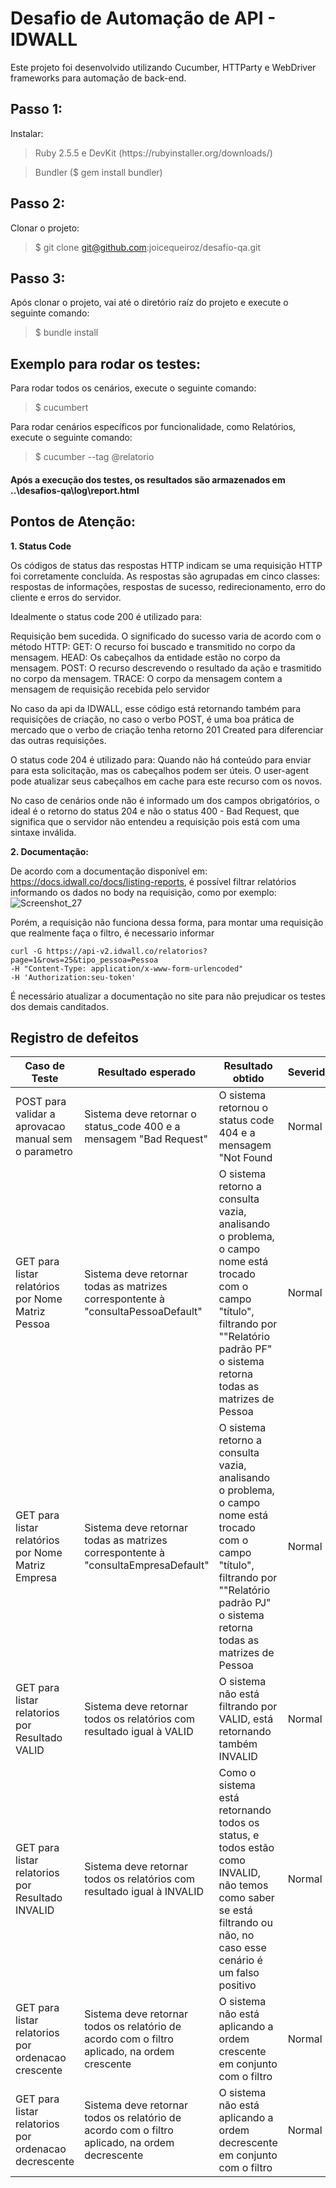 # Desafio de Automação de API - IDWALL
Este projeto foi desenvolvido utilizando Cucumber, HTTParty e WebDriver frameworks para automação de back-end.

## Passo 1:
Instalar:
<blockquote>Ruby 2.5.5 e DevKit (https://rubyinstaller.org/downloads/)</blockquote>
<blockquote>Bundler ($ gem install bundler)</blockquote>

## Passo 2:
Clonar o projeto:
    <blockquote>$ git clone git@github.com:joicequeiroz/desafio-qa.git</blockquote>

## Passo 3:
Após clonar o projeto, vai até o diretório raíz do projeto e execute o seguinte comando:
    <blockquote>$ bundle install</blockquote>

## Exemplo para rodar os testes:
Para rodar todos os cenários, execute o seguinte comando:
    <blockquote>$ cucumbert</blockquote>

Para rodar cenários específicos por funcionalidade, como Relatórios, execute o seguinte comando:
    <blockquote>$ cucumber --tag @relatorio</blockquote>

#### Após a execução dos testes, os resultados são armazenados em ..\desafios-qa\log\report.html

## Pontos de Atenção:
**1. Status Code**

Os códigos de status das respostas HTTP indicam se uma requisição HTTP foi corretamente concluída. As respostas são agrupadas em cinco classes: respostas de informações, respostas de sucesso, redirecionamento, erro do cliente e erros do servidor.

Idealmente o status code 200 é utilizado para:

Requisição bem sucedida. O significado do sucesso varia de acordo com o método HTTP:
GET: O recurso foi buscado e transmitido no corpo da mensagem.
HEAD: Os cabeçalhos da entidade estão no corpo da mensagem.
POST: O recurso descrevendo o resultado da ação e trasmitido no corpo da mensagem.
TRACE: O corpo da mensagem contem a mensagem de requisição recebida pelo servidor

No caso da api da IDWALL, esse código está retornando também para requisições de criação, no caso o verbo POST, é uma boa prática de mercado que o verbo de criação tenha retorno 201 Created para diferenciar das outras requisições.

O status code 204 é utilizado para:
Quando não há conteúdo para enviar para esta solicitação, mas os cabeçalhos podem ser úteis. O user-agent pode atualizar seus cabeçalhos em cache para este recurso com os novos.

No caso de cenários onde não é informado um dos campos obrigatórios, o ideal é o retorno do status 204 e não o status 400 - Bad Request, que significa que o servidor não entendeu a requisição pois está com uma sintaxe inválida.

**2. Documentação:**

De acordo com a documentação disponível em: https://docs.idwall.co/docs/listing-reports, é possível filtrar relatórios informando os dados no body na requisição, como por exemplo:
![Screenshot_27](https://user-images.githubusercontent.com/29778062/65064817-919edb00-d957-11e9-996c-11e7e0e288a1.png)

Porém, a requisição não funciona dessa forma, para montar uma requisição que realmente faça o filtro, é necessario informar 
``` 
curl -G https://api-v2.idwall.co/relatorios?page=1&rows=25&tipo_pessoa=Pessoa
-H "Content-Type: application/x-www-form-urlencoded"
-H 'Authorization:seu-token'
```

É necessário atualizar a documentação no site para não prejudicar os testes dos demais canditados.

## Registro de defeitos
Caso de Teste | Resultado esperado | Resultado obtido | Severidade
------------- | ------------------ |----------------- |------------
POST para validar a aprovacao manual sem o parametro| Sistema deve retornar o status_code 400 e a mensagem "Bad Request"| O sistema retornou o status code 404 e a mensagem "Not Found| Normal
GET para listar relatórios por Nome Matriz Pessoa| Sistema deve retornar todas as matrizes correspontente à "consultaPessoaDefault"| O sistema retorno a consulta vazia, analisando o problema, o campo nome está trocado com o campo "título", filtrando por ""Relatório padrão PF" o sistema retorna todas as matrizes de Pessoa| Normal
GET para listar relatórios por Nome Matriz Empresa| Sistema deve retornar todas as matrizes correspontente à "consultaEmpresaDefault"| O sistema retorno a consulta vazia, analisando o problema, o campo nome está trocado com o campo "título", filtrando por ""Relatório padrão PJ" o sistema retorna todas as matrizes de Pessoa| Normal
GET para listar relatorios por Resultado VALID| Sistema deve retornar todos os relatórios com resultado igual à VALID| O sistema não está filtrando por VALID, está retornando também INVALID| Normal
GET para listar relatorios por Resultado INVALID| Sistema deve retornar todos os relatórios com resultado igual à INVALID| Como o sistema está retornando todos os status, e todos estão como INVALID, não temos como saber se está filtrando ou não, no caso esse cenário é um falso positivo| Normal
GET para listar relatorios por ordenacao crescente| Sistema deve retornar todos os relatório de acordo com o filtro aplicado, na ordem crescente| O sistema não está aplicando a ordem crescente em conjunto com o filtro| Normal
GET para listar relatorios por ordenacao decrescente| Sistema deve retornar todos os relatório de acordo com o filtro aplicado, na ordem decrescente| O sistema não está aplicando a ordem decrescente em conjunto com o filtro| Normal
